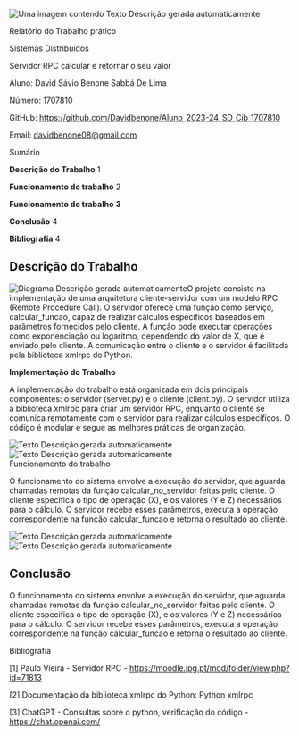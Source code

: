 ![Uma imagem contendo Texto Descrição gerada automaticamente](media/800c7b2964da45253c38d5c028baa56e.png)

Relatório do Trabalho prático

Sistemas Distribuídos

Servidor RPC calcular e retornar o seu valor

Aluno: David Sávio Benone Sabbá De Lima

Número: 1707810

GitHub: https://github.com/Davidbenone/Aluno_2023-24_SD_Cib_1707810

Email: davidbenone08@gmail.com

Sumário

**Descrição do Trabalho** 1

**Funcionamento do trabalho** 2

**Funcionamento do trabalho** **3**

**Conclusão** 4

**Bibliografia** 4

## Descrição do Trabalho

![Diagrama Descrição gerada automaticamente](media/05124f67baf8a5da4b4a3c7587ca92c1.png)O projeto consiste na implementação de uma arquitetura cliente-servidor com um modelo RPC (Remote Procedure Call). O servidor oferece uma função como serviço, calcular_funcao, capaz de realizar cálculos específicos baseados em parâmetros fornecidos pelo cliente. A função pode executar operações como exponenciação ou logaritmo, dependendo do valor de X, que é enviado pelo cliente. A comunicação entre o cliente e o servidor é facilitada pela biblioteca xmlrpc do Python.

**Implementação do Trabalho**

A implementação do trabalho está organizada em dois principais componentes: o servidor (server.py) e o cliente (client.py). O servidor utiliza a biblioteca xmlrpc para criar um servidor RPC, enquanto o cliente se comunica remotamente com o servidor para realizar cálculos específicos. O código é modular e segue as melhores práticas de organização.

![Texto Descrição gerada automaticamente](media/48579bee1cbd4119e5eed3d5eb5e9086.png)![Texto Descrição gerada automaticamente](media/9cf89ebf374d6d84f80a24cab6e1e171.png)  
Funcionamento do trabalho

O funcionamento do sistema envolve a execução do servidor, que aguarda chamadas remotas da função calcular_no_servidor feitas pelo cliente. O cliente especifica o tipo de operação (X), e os valores (Y e Z) necessários para o cálculo. O servidor recebe esses parâmetros, executa a operação correspondente na função calcular_funcao e retorna o resultado ao cliente.

![Texto Descrição gerada automaticamente](media/ef32d5ae9046b5fac1b871727ab43f96.png)![Texto Descrição gerada automaticamente](media/8facc844df81224cf5c90dbc095abe01.png)

## Conclusão

O funcionamento do sistema envolve a execução do servidor, que aguarda chamadas remotas da função calcular_no_servidor feitas pelo cliente. O cliente especifica o tipo de operação (X), e os valores (Y e Z) necessários para o cálculo. O servidor recebe esses parâmetros, executa a operação correspondente na função calcular_funcao e retorna o resultado ao cliente.

Bibliografia

[1] Paulo Vieira - Servidor RPC - <https://moodle.ipg.pt/mod/folder/view.php?id=71813>

[2] Documentação da biblioteca xmlrpc do Python: Python xmlrpc

[3] ChatGPT - Consultas sobre o python, verificação do código - <https://chat.openai.com/>

